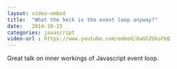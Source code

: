 ```yaml
---
layout: video-embed
title:  "What the heck is the event loop anyway?"
date:   2014-10-15
categories: javascript
video-url : https://www.youtube.com/embed/8aGhZQkoFbQ
---
```

Great talk on inner workings of Javascript event loop.
